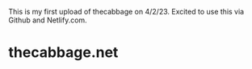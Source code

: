 This is my first upload of thecabbage on 4/2/23. Excited to use this via Github and Netlify.com.
# thecabbage.net
